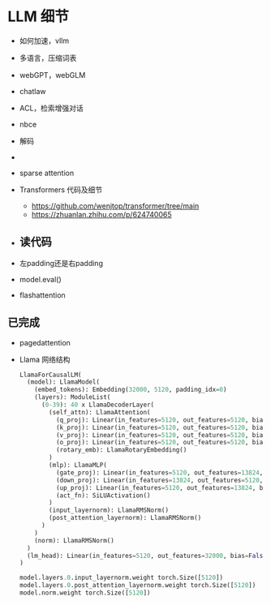 # LLM 细节

- 如何加速，vllm
- 多语言，压缩词表
- webGPT，webGLM
- chatlaw
- ACL，检索增强对话
- nbce
- 解码
- 
- sparse attention
- Transformers 代码及细节
  - https://github.com/wenjtop/transformer/tree/main
  - https://zhuanlan.zhihu.com/p/624740065

- 读代码
  - 

- 左padding还是右padding

- model.eval()
- flashattention





## 已完成

- pagedattention

- Llama 网络结构

  ```python
  LlamaForCausalLM(
    (model): LlamaModel(
      (embed_tokens): Embedding(32000, 5120, padding_idx=0)
      (layers): ModuleList(
        (0-39): 40 x LlamaDecoderLayer(
          (self_attn): LlamaAttention(
            (q_proj): Linear(in_features=5120, out_features=5120, bias=False)
            (k_proj): Linear(in_features=5120, out_features=5120, bias=False)
            (v_proj): Linear(in_features=5120, out_features=5120, bias=False)
            (o_proj): Linear(in_features=5120, out_features=5120, bias=False)
            (rotary_emb): LlamaRotaryEmbedding()
          )
          (mlp): LlamaMLP(
            (gate_proj): Linear(in_features=5120, out_features=13824, bias=False)
            (down_proj): Linear(in_features=13824, out_features=5120, bias=False)
            (up_proj): Linear(in_features=5120, out_features=13824, bias=False)
            (act_fn): SiLUActivation()
          )
          (input_layernorm): LlamaRMSNorm()
          (post_attention_layernorm): LlamaRMSNorm()
        )
      )
      (norm): LlamaRMSNorm()
    )
    (lm_head): Linear(in_features=5120, out_features=32000, bias=False)
  )
  
  model.layers.0.input_layernorm.weight torch.Size([5120])
  model.layers.0.post_attention_layernorm.weight torch.Size([5120])
  model.norm.weight torch.Size([5120])
  ```

  